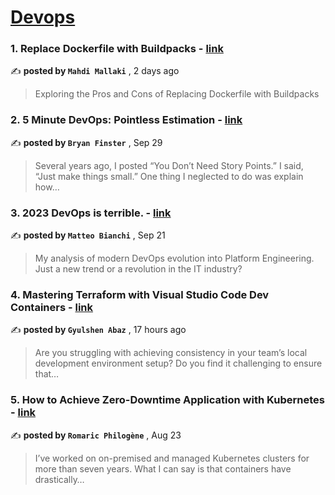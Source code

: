 
<h1><a href=https://medium.com/tag/devops/recommended target="_blank" rel="noopener noreferrer">Devops</a></h1>
<h3>1. Replace Dockerfile with Buildpacks - <a href=https://medium.com/itnext/replace-dockerfile-with-buildpacks-f7e435ad2bfc?source=tag_recommended_feed---------0-84----------devops----------223849f8_bb7c_4321_a502_a708289a1fac------- target="_blank" rel="noopener noreferrer">link</a></h3>

✍️ **posted by `Mahdi Mallaki`** <date> , 2 days ago</date>

<blockquote>Exploring the Pros and Cons of Replacing Dockerfile with Buildpacks</blockquote>

<h3>2. 5 Minute DevOps: Pointless Estimation - <a href=https://medium.com/@bdfinst/5-minute-devops-pointless-estimation-182aa128edf9?source=tag_recommended_feed---------1-107----------devops----------223849f8_bb7c_4321_a502_a708289a1fac------- target="_blank" rel="noopener noreferrer">link</a></h3>

✍️ **posted by `Bryan Finster`** <date> , Sep 29</date>

<blockquote>Several years ago, I posted “You Don’t Need Story Points.” I said, “Just make things small.” One thing I neglected to do was explain how…</blockquote>

<h3>3. 2023 DevOps is terrible. - <a href=https://medium.com/@mbianchidev/2023-devops-is-terrible-ec88162c86d7?source=tag_recommended_feed---------2-85----------devops----------223849f8_bb7c_4321_a502_a708289a1fac------- target="_blank" rel="noopener noreferrer">link</a></h3>

✍️ **posted by `Matteo Bianchi`** <date> , Sep 21</date>

<blockquote>My analysis of modern DevOps evolution into Platform Engineering. Just a new trend or a revolution in the IT industry?</blockquote>

<h3>4. Mastering Terraform with Visual Studio Code Dev Containers - <a href=https://medium.com/@gyulshenabazz/mastering-terraform-with-visual-studio-code-dev-containers-5294e3f5bfaa?source=tag_recommended_feed---------3-84----------devops----------223849f8_bb7c_4321_a502_a708289a1fac------- target="_blank" rel="noopener noreferrer">link</a></h3>

✍️ **posted by `Gyulshen Abaz`** <date> , 17 hours ago</date>

<blockquote>Are you struggling with achieving consistency in your team’s local development environment setup? Do you find it challenging to ensure that…</blockquote>

<h3>5. How to Achieve Zero-Downtime Application with Kubernetes - <a href=https://medium.com/devops-dev/how-to-achieve-zero-downtime-application-with-kubernetes-ba52fdea9a9b?source=tag_recommended_feed---------4-107----------devops----------223849f8_bb7c_4321_a502_a708289a1fac------- target="_blank" rel="noopener noreferrer">link</a></h3>

✍️ **posted by `Romaric Philogène`** <date> , Aug 23</date>

<blockquote>I’ve worked on on-premised and managed Kubernetes clusters for more than seven years. What I can say is that containers have drastically…</blockquote>

